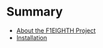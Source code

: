 # Summary

- [About the F1EIGHTH Project](./1-introduction.md)
- [Installation](./2-installation.md)
